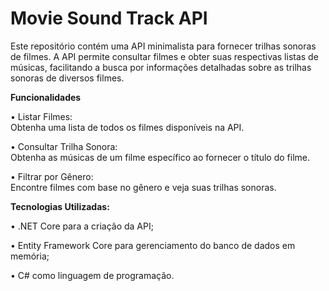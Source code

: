 # Movie Sound Track API
Este repositório contém uma API minimalista para fornecer trilhas sonoras de filmes. A API permite consultar filmes e obter suas respectivas listas de músicas, facilitando a busca por informações detalhadas sobre as trilhas sonoras de diversos filmes.


**Funcionalidades**


• Listar Filmes:<br>
   Obtenha uma lista de todos os filmes disponíveis na API.

• Consultar Trilha Sonora:<br>
   Obtenha as músicas de um filme específico ao fornecer o título do filme.

• Filtrar por Gênero:<br>
   Encontre filmes com base no gênero e veja suas trilhas sonoras.


**Tecnologias Utilizadas:**


• .NET Core para a criação da API;

• Entity Framework Core para gerenciamento do banco de dados em memória;

• C# como linguagem de programação.
